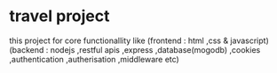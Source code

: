 # travel project

this project for core functionallity like 
(frontend : html ,css & javascript)
(backend : nodejs ,restful apis ,express ,database(mogodb) ,cookies ,authentication ,autherisation ,middleware etc)
